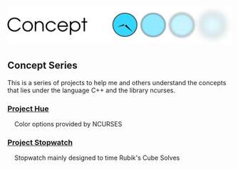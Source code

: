 # ![CONCEPT](Logo.png)
## Concept Series
This is a series of projects to help me and others understand the concepts  <br />
that lies under the language C++ and the library ncurses.<br />

### [Project Hue](https://github.com/azimex/Hue)
&nbsp;&nbsp;&nbsp;&nbsp;Color options provided by NCURSES

### [Project Stopwatch](https://github.com/azimex/Stopwatch)
&nbsp;&nbsp;&nbsp;&nbsp;Stopwatch mainly designed to time Rubik's Cube Solves

	
